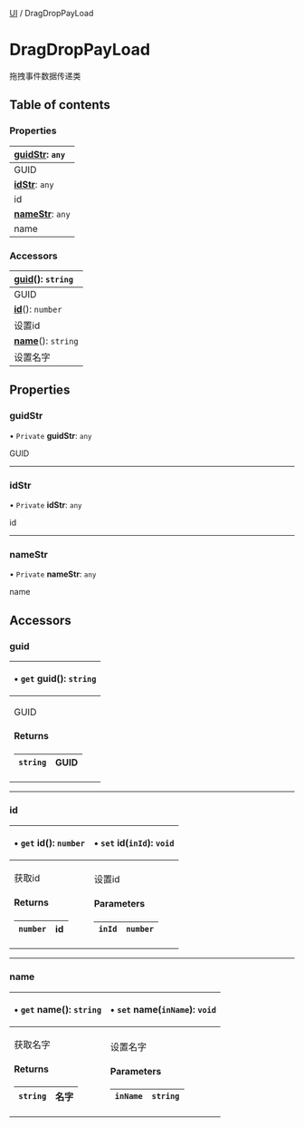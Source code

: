 [UI](../groups/Core.UI.md) / DragDropPayLoad

# DragDropPayLoad <Badge type="tip" text="Class" /> <Score text="DragDropPayLoad" />

<span class="content-big">

拖拽事件数据传递类

</span>

## Table of contents

### Properties <Score text="Properties" /> 
| **[guidStr](mw.DragDropPayLoad.md#guidstr)**: `any`  |
| :-----|
| GUID|
| **[idStr](mw.DragDropPayLoad.md#idstr)**: `any`  |
| id|
| **[nameStr](mw.DragDropPayLoad.md#namestr)**: `any`  |
| name|

### Accessors <Score text="Accessors" /> 
| **[guid](mw.DragDropPayLoad.md#guid)**(): `string`  |
| :-----|
| GUID|
| **[id](mw.DragDropPayLoad.md#id)**(): `number`  |
| 设置id|
| **[name](mw.DragDropPayLoad.md#name)**(): `string`  |
| 设置名字|

## Properties

### guidStr <Score text="guidStr" /> 

• `Private` **guidStr**: `any`

GUID

___

### idStr <Score text="idStr" /> 

• `Private` **idStr**: `any`

id

___

### nameStr <Score text="nameStr" /> 

• `Private` **nameStr**: `any`

name

## Accessors

### guid <Score text="guid" /> 

<table class="get-set-table">
<thead><tr>
<th style="text-align: left">

• `get` **guid**(): `string`

</th>
</tr></thead>
<tbody><tr>
<td style="text-align: left">


GUID

#### Returns

| `string` | GUID |
| :------ | :------ |

</td>
</tr></tbody>
</table>

___

### id <Score text="id" /> 

<table class="get-set-table">
<thead><tr>
<th style="text-align: left">

• `get` **id**(): `number`

</th>
<th style="text-align: left">

• `set` **id**(`inId`): `void`

</th>
</tr></thead>
<tbody><tr>
<td style="text-align: left">


获取id

#### Returns

| `number` | id |
| :------ | :------ |


</td>
<td style="text-align: left">


设置id

#### Parameters

| `inId` | `number` |
| :------ | :------ |



</td>
</tr></tbody>
</table>

___

### name <Score text="name" /> 

<table class="get-set-table">
<thead><tr>
<th style="text-align: left">

• `get` **name**(): `string`

</th>
<th style="text-align: left">

• `set` **name**(`inName`): `void`

</th>
</tr></thead>
<tbody><tr>
<td style="text-align: left">


获取名字

#### Returns

| `string` | 名字 |
| :------ | :------ |


</td>
<td style="text-align: left">


设置名字

#### Parameters

| `inName` | `string` |
| :------ | :------ |


</td>
</tr></tbody>
</table>

